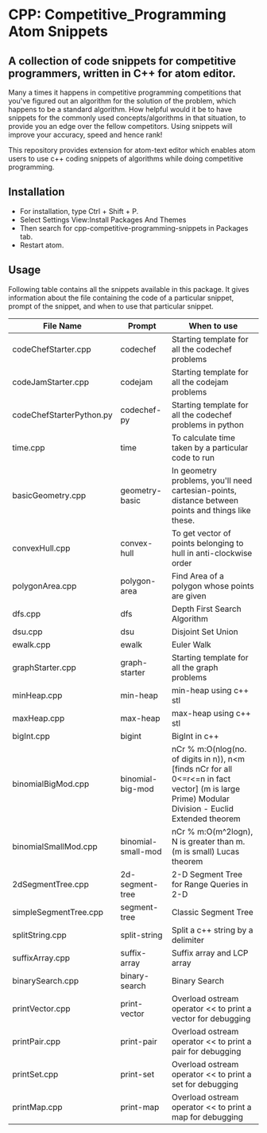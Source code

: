 # CPP: Competitive_Programming Atom Snippets
A collection of code snippets for competitive programmers, written in C++ for atom editor.
---

Many a times it happens in competitive programming competitions that you&#39;ve figured out an algorithm for the solution of the problem, which happens to be a standard algorithm. How helpful would it be to have snippets for the commonly used concepts/algorithms in that situation, to provide you an edge over the fellow competitors. Using snippets will improve your accuracy, speed and hence rank!

This repository provides extension for atom-text editor which enables atom users to use c++ coding snippets of algorithms while doing competitive programming.

## Installation

- For installation, type Ctrl + Shift + P.
- Select Settings View:Install Packages And Themes
- Then search for cpp-competitive-programming-snippets in Packages tab.
- Restart atom.

## Usage

Following table contains all the snippets available in this package. It gives information about the file containing the code of a particular snippet, prompt of the snippet, and when to use that particular snippet.

| **File Name** | **Prompt** | **When to use** |
| --- | --- | --- |
| codeChefStarter.cpp | codechef | Starting template for all the codechef problems |
| codeJamStarter.cpp | codejam | Starting template for all the codejam problems |
| codeChefStarterPython.py | codechef-py | Starting template for all the codechef problems in python |
| time.cpp | time | To calculate time taken by a particular code to run |
| basicGeometry.cpp | geometry-basic | In geometry problems, you&#39;ll need cartesian-points, distance between points and things like these. |
| convexHull.cpp | convex-hull | To get vector of points belonging to hull in anti-clockwise order |
| polygonArea.cpp | polygon-area | Find Area of a polygon whose points are given |
| dfs.cpp | dfs | Depth First Search Algorithm |
| dsu.cpp | dsu | Disjoint Set Union |
| ewalk.cpp | ewalk | Euler Walk |
| graphStarter.cpp | graph-starter | Starting template for all the graph problems |
| minHeap.cpp | min-heap | min-heap using c++ stl |
| maxHeap.cpp | max-heap | max-heap using c++ stl |
| bigInt.cpp | bigint | BigInt in c++ |
| binomialBigMod.cpp | binomial-big-mod | nCr % m:O(nlog(no. of digits in n)), n&lt;m [finds nCr for all 0&lt;=r&lt;=n in fact vector] (m is large Prime)  Modular Division - Euclid Extended theorem |
| binomialSmallMod.cpp | binomial-small-mod | nCr % m:O(m^2logn), N is greater than m. (m is small)  Lucas theorem |
| 2dSegmentTree.cpp | 2d-segment-tree | 2-D Segment Tree for Range Queries in 2-D |
| simpleSegmentTree.cpp | segment-tree | Classic Segment Tree |
| splitString.cpp | split-string | Split a c++ string by a delimiter |
| suffixArray.cpp |  suffix-array | Suffix array and LCP array |
| binarySearch.cpp | binary-search | Binary Search |
| printVector.cpp | print-vector | Overload ostream operator << to print a vector for debugging |
| printPair.cpp | print-pair | Overload ostream operator << to print a pair for debugging |
| printSet.cpp | print-set | Overload ostream operator << to print a set for debugging |
| printMap.cpp | print-map | Overload ostream operator << to print a map for debugging |

